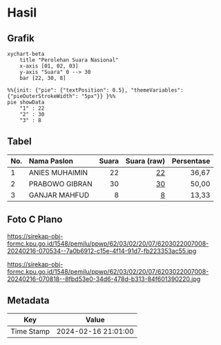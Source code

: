 # Hasil

## Grafik

```mermaid
xychart-beta
    title "Perolehan Suara Nasional"
    x-axis [01, 02, 03]
    y-axis "Suara" 0 --> 30
    bar [22, 30, 8]
```

```mermaid
%%{init: {"pie": {"textPosition": 0.5}, "themeVariables": {"pieOuterStrokeWidth": "5px"}} }%%
pie showData
    "1" : 22
    "2" : 30
    "3" : 8
```

## Tabel

| No. | Nama Paslon    | Suara | Suara (raw) | Persentase |
|:--- |:-------------- | -----:| -----------:| ----------:|
| 1   | ANIES MUHAIMIN | 22    | [22][p-1]   | 36,67      |
| 2   | PRABOWO GIBRAN | 30    | [30][p-2]   | 50,00      |
| 3   | GANJAR MAHFUD  | 8     | [8][p-3]    | 13,33      |


[p-1]: https://github.com/gigit-pemilu/pemilu-2024/blob/main/pilpres/hitung-suara/sub/62-kalimantan-tengah/sub/03-kapuas/sub/02-kapuas-hilir/sub/2007-sei-asam/sub/008-tps/sub/paslon-1.txt
[p-2]: https://github.com/gigit-pemilu/pemilu-2024/blob/main/pilpres/hitung-suara/sub/62-kalimantan-tengah/sub/03-kapuas/sub/02-kapuas-hilir/sub/2007-sei-asam/sub/008-tps/sub/paslon-2.txt
[p-3]: https://github.com/gigit-pemilu/pemilu-2024/blob/main/pilpres/hitung-suara/sub/62-kalimantan-tengah/sub/03-kapuas/sub/02-kapuas-hilir/sub/2007-sei-asam/sub/008-tps/sub/paslon-3.txt

## Foto C Plano

https://sirekap-obj-formc.kpu.go.id/1548/pemilu/ppwp/62/03/02/20/07/6203022007008-20240216-070534--7a0b6912-c15e-4f14-91d7-fb223353ac55.jpg

https://sirekap-obj-formc.kpu.go.id/1548/pemilu/ppwp/62/03/02/20/07/6203022007008-20240216-070818--8fbd53e0-34d6-478d-b313-84f601390220.jpg


## Metadata

| Key        | Value               |
| ---------- | ------------------- |
| Time Stamp | 2024-02-16 21:01:00 |



